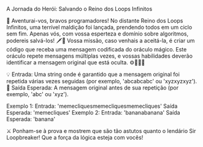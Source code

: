 A Jornada do Herói: Salvando o Reino dos Loops Infinitos


🌟 Aventurai-vos, bravos programadores! No distante Reino dos Loops Infinitos, uma terrível maldição foi lançada, prendendo todos em um ciclo sem fim. Apenas vós, com vossa esperteza e domínio sobre algoritmos, podereis salvá-los! 🗡️🏰
Vossa missão, caso venhais a aceitá-la, é criar um código que receba uma mensagem codificada do oráculo mágico. Este oráculo repete mensagens múltiplas vezes, e vossas habilidades deverão identificar a mensagem original que está oculta. ⚙️📜🧙‍♂️


💡 Entrada: Uma string onde é garantido que a mensagem original foi repetida várias vezes seguidas (por exemplo, 'abcabcabc' ou 'xyzxyzxyz').
💾 Saída Esperada: A mensagem original antes de sua repetição (por exemplo, 'abc' ou 'xyz').

Exemplo 1:
Entrada: 'memecliquesmemecliquesmemecliques'
Saída Esperada: 'memecliques'
Exemplo 2:
Entrada: 'bananabanana'
Saída Esperada: 'banana'



⚔️ Ponham-se à prova e mostrem que são tão astutos quanto o lendário Sir Loopbreaker! Que a força da lógica esteja com vocês!

